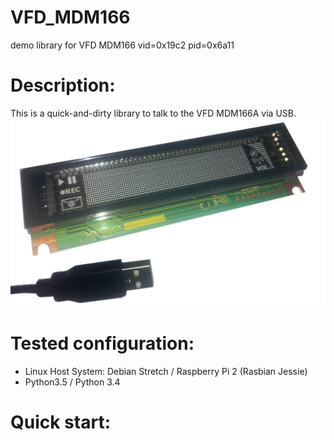 # VFD_MDM166
demo library for VFD MDM166 vid=0x19c2 pid=0x6a11


# Description:
This is a quick-and-dirty library to talk to the VFD MDM166A via USB.
![VFD_MDM166A_USB_20171906.jpg](VFD_MDM166A_USB_20171906.jpg)

# Tested configuration:
 - Linux Host System: Debian Stretch / Raspberry Pi 2 (Rasbian Jessie)
 - Python3.5 / Python 3.4
 
# Quick start:

